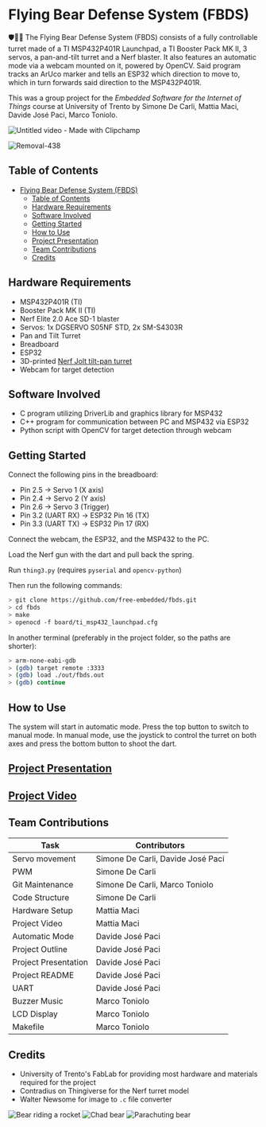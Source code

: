 # Flying Bear Defense System (FBDS)

🛡️📡🚀
The Flying Bear Defense System (FBDS) consists of a fully controllable turret made of a TI MSP432P401R Launchpad, a TI Booster Pack MK II, 3 servos, a pan-and-tilt turret and a Nerf blaster.
It also features an automatic mode via a webcam mounted on it, powered by OpenCV. Said program tracks an ArUco marker and tells an ESP32 which direction to move to, which in turn forwards said direction to the MSP432P401R.

This was a group project for the _Embedded Software for the Internet of Things_ course at University of Trento by Simone De Carli, Mattia Maci, Davide José Paci, Marco Toniolo.

![Untitled video - Made with Clipchamp](https://github.com/free-embedded/fbds/assets/23656588/f08558a5-40af-4749-b33c-34e40582bf6b)

![Removal-438](https://github.com/free-embedded/fbds/assets/23656588/b18a7514-447f-408d-ae5a-e0ea6fe7d8b8)

## Table of Contents
- [Flying Bear Defense System (FBDS)](#flying-bear-defense-system-fbds)
  - [Table of Contents](#table-of-contents)
  - [Hardware Requirements](#hardware-requirements)
  - [Software Involved](#software-involved)
  - [Getting Started](#getting-started)
  - [How to Use](#how-to-use)
  - [Project Presentation](#project-presentation)
  - [Team Contributions](#team-contributions)
  - [Credits](#credits)

## Hardware Requirements
- MSP432P401R (TI)
- Booster Pack MK II (TI)
- Nerf Elite 2.0 Ace SD-1 blaster
- Servos: 1x DGSERVO S05NF STD, 2x SM-S4303R
- Pan and Tilt Turret
- Breadboard
- ESP32
- 3D-printed [Nerf Jolt tilt-pan turret](https://www.thingiverse.com/thing:3962317)
- Webcam for target detection

## Software Involved
- C program utilizing DriverLib and graphics library for MSP432
- C++ program for communication between PC and MSP432 via ESP32
- Python script with OpenCV for target detection through webcam

## Getting Started
Connect the following pins in the breadboard:
- Pin 2.5 -> Servo 1 (X axis)
- Pin 2.4 -> Servo 2 (Y axis)
- Pin 2.6 -> Servo 3 (Trigger)
- Pin 3.2 (UART RX) -> ESP32 Pin 16 (TX)
- Pin 3.3 (UART TX) -> ESP32 Pin 17 (RX)

Connect the webcam, the ESP32, and the MSP432 to the PC.

Load the Nerf gun with the dart and pull back the spring.

Run `thing3.py` (requires `pyserial` and `opencv-python`)

Then run the following commands:

```sh
> git clone https://github.com/free-embedded/fbds.git
> cd fbds
> make
> openocd -f board/ti_msp432_launchpad.cfg
```

In another terminal (preferably in the project folder, so the paths are shorter):

```sh
> arm-none-eabi-gdb
> (gdb) target remote :3333
> (gdb) load ./out/fbds.out
> (gdb) continue
```

## How to Use
The system will start in automatic mode. Press the top button to switch to manual mode. In manual mode, use the joystick to control the turret on both axes and press the bottom button to shoot the dart.

## [Project Presentation](https://www.canva.com/design/DAF9WZTbPrw/5qKn4lTqf2faBvDL3ldvow/edit?utm_content=DAF9WZTbPrw&utm_campaign=designshare&utm_medium=link2&utm_source=sharebutton)
## [Project Video](https://youtu.be/_ldBu4AE92Y)

## Team Contributions
| Task              | Contributors             |
|-------------------|--------------------------|
| Servo movement    | Simone De Carli, Davide José Paci |
| PWM               | Simone De Carli          |
| Git Maintenance   | Simone De Carli, Marco Toniolo |
| Code Structure    | Simone De Carli          |
| Hardware Setup    | Mattia Maci              |
| Project Video     | Mattia Maci              |
| Automatic Mode    | Davide José Paci         |
| Project Outline   | Davide José Paci         |
| Project Presentation | Davide José Paci      |
| Project README    | Davide José Paci         |
| UART              | Davide José Paci         |
| Buzzer Music      | Marco Toniolo            |
| LCD Display       | Marco Toniolo            |
| Makefile          | Marco Toniolo            |

## Credits
- University of Trento's FabLab for providing most hardware and materials required for the project
- Contradius on Thingiverse for the Nerf turret model
- Walter Newsome for image to `.c` file converter

![Bear riding a rocket](https://github.com/davidepaci/fbds/assets/23656588/97df4885-5722-4dcb-8542-59ddd7192674)
![Chad bear](https://github.com/davidepaci/fbds/assets/23656588/11ce18b9-2380-4eb8-9651-2d43b3532342)
![Parachuting bear](https://github.com/davidepaci/fbds/assets/23656588/fb91147f-69b8-4179-96c8-fbb16c35a385)
